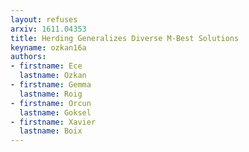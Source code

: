 ```yaml
---
layout: refuses
arxiv: 1611.04353
title: Herding Generalizes Diverse M-Best Solutions
keyname: ozkan16a
authors:
- firstname: Ece
  lastname: Ozkan
- firstname: Gemma
  lastname: Roig
- firstname: Orcun
  lastname: Goksel
- firstname: Xavier
  lastname: Boix
---
```

